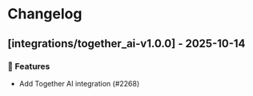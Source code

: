 # Changelog

## [integrations/together_ai-v1.0.0] - 2025-10-14

### 🚀 Features

- Add Together AI integration (#2268)

